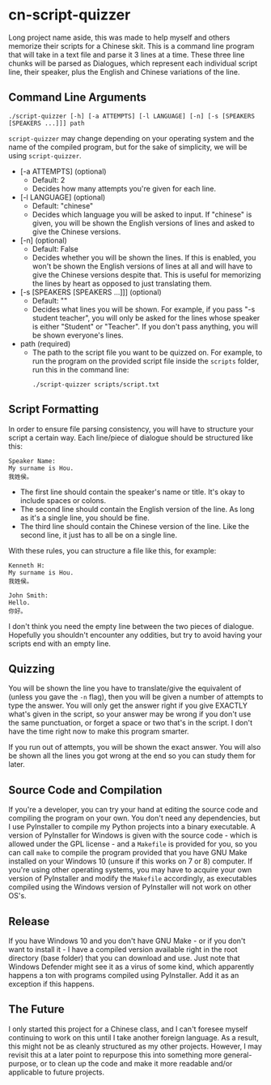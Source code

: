 # cn-script-quizzer
Long project name aside, this was made to help myself and others memorize their
scripts for a Chinese skit. This is a command line program that will take in a
text file and parse it 3 lines at a time. These three line chunks will be
parsed as Dialogues, which represent each individual script line, their speaker,
plus the English and Chinese variations of the line.

## Command Line Arguments
```
./script-quizzer [-h] [-a ATTEMPTS] [-l LANGUAGE] [-n] [-s [SPEAKERS [SPEAKERS ...]]] path
```
`script-quizzer` may change depending on your operating system and the name of
the compiled program, but for the sake of simplicity, we will be using `script-quizzer`.
  - [-a ATTEMPTS] (optional)
    - Default: 2
    - Decides how many attempts you're given for each line.
  - [-l LANGUAGE] (optional)
    - Default: "chinese"
    - Decides which language you will be asked to input. If "chinese" is given,
      you will be shown the English versions of lines and asked to give the
      Chinese versions.
  - [-n] (optional)
    - Default: False
    - Decides whether you will be shown the lines. If this is enabled, you won't
      be shown the English versions of lines at all and will have to give the
      Chinese versions despite that. This is useful for memorizing the lines by
      heart as opposed to just translating them.
  - [-s [SPEAKERS [SPEAKERS ...]]] (optional)
    - Default: ""
    - Decides what lines you will be shown. For example, if you pass "-s student
      teacher", you will only be asked for the lines whose speaker is either
      "Student" or "Teacher". If you don't pass anything, you will be shown
      everyone's lines.
  - path (required)
    - The path to the script file you want to be quizzed on. For example, to run
      the program on the provided script file inside the `scripts` folder, run
      this in the command line:
      ```
      ./script-quizzer scripts/script.txt
      ```

## Script Formatting
In order to ensure file parsing consistency, you will have to structure your
script a certain way. Each line/piece of dialogue should be structured like
this:

```
Speaker Name:
My surname is Hou.
我姓侯。
```
  - The first line should contain the speaker's name or title. It's okay to
    include spaces or colons.
  - The second line should contain the English version of the line. As long as
    it's a single line, you should be fine.
  - The third line should contain the Chinese version of the line. Like the
    second line, it just has to all be on a single line.

With these rules, you can structure a file like this, for example:
```
Kenneth H:
My surname is Hou.
我姓侯。

John Smith:
Hello.
你好。
```
I don't think you need the empty line between the two pieces of dialogue.
Hopefully you shouldn't encounter any oddities, but try to avoid having your
scripts end with an empty line.

## Quizzing
You will be shown the line you have to translate/give the equivalent of (unless
you gave the `-n` flag), then you will be given a number of attempts to type the
answer. You will only get the answer right if you give EXACTLY what's given in
the script, so your answer may be wrong if you don't use the same punctuation,
or forget a space or two that's in the script. I don't have the time right now
to make this program smarter.

If you run out of attempts, you will be shown the exact answer. You will also be
shown all the lines you got wrong at the end so you can study them for later.

## Source Code and Compilation
If you're a developer, you can try your hand at editing the source code and
compiling the program on your own. You don't need any dependencies, but I use
PyInstaller to compile my Python projects into a binary executable. A version
of PyInstaller for Windows is given with the source code - which is allowed
under the GPL license - and a `Makefile` is provided for you, so you can call
`make` to compile the program provided that you have GNU Make installed on
your Windows 10 (unsure if this works on 7 or 8) computer. If you're using
other operating systems, you may have to acquire your own version of
PyInstaller and modify the `Makefile` accordingly, as executables compiled
using the Windows version of PyInstaller will not work on other OS's.

## Release
If you have Windows 10 and you don't have GNU Make - or if you don't want to
install it - I have a compiled version available right in the root directory
(base folder) that you can download and use. Just note that Windows Defender
might see it as a virus of some kind, which apparently happens a ton with
programs compiled using PyInstaller. Add it as an exception if this happens.

## The Future
I only started this project for a Chinese class, and I can't foresee myself
continuing to work on this until I take another foreign language. As a result,
this might not be as cleanly structured as my other projects. However, I may
revisit this at a later point to repurpose this into something more
general-purpose, or to clean up the code and make it more readable and/or
applicable to future projects.